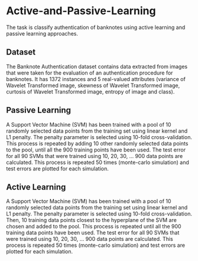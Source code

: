 # Active-and-Passive-Learning
The task is classify authentication of banknotes using active learning and passive learning approaches.

## Dataset
The Banknote Authentication dataset contains data extracted from images that were taken for the evaluation of an 
authentication procedure for banknotes. It has 1372 instances and 5 real-valued attributes (variance of Wavelet Transformed 
image, skewness of Wavelet Transformed image, curtosis of Wavelet Transformed image, entropy of image and class). 

## Passive Learning
A Support Vector Machine (SVM) has been trained with a pool of 10 randomly selected data points from the training set using 
linear kernel and L1 penalty. The penalty parameter is selected using 10-fold cross-validation. This process is repeated by 
adding 10 other randomly selected data points to the pool, until all the 900 training points have been used. The test error 
for all 90 SVMs that were trained using 10, 20, 30, ... 900 data points are calculated. This process is repeated 50 times 
(monte-carlo simulation) and test errors are plotted for each simulation.

## Active Learning
A Support Vector Machine (SVM) has been trained with a pool of 10 randomly selected data points from the training set using 
linear kernel and L1 penalty. The penalty parameter is selected using 10-fold cross-validation. Then, 10 training data points 
closest to the hyperplane of the SVM are chosen and added to the pool. This process is repeated until all the 900 training 
data points have been used. The test error for all 90 SVMs that were trained using 10, 20, 30, ... 900 data points are 
calculated. This process is repeated 50 times (monte-carlo simulation) and test errors are plotted for each simulation.
